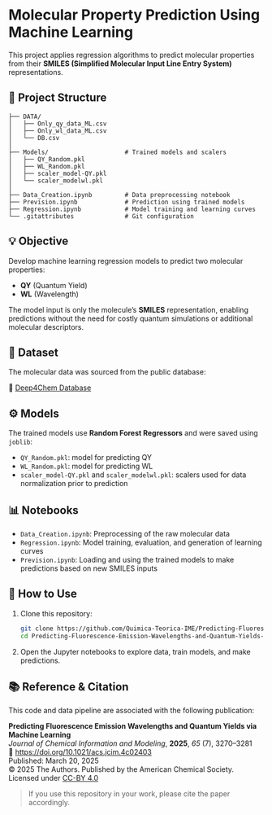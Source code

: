 # Molecular Property Prediction Using Machine Learning

This project applies regression algorithms to predict molecular properties from their **SMILES (Simplified Molecular Input Line Entry System)** representations.

## 📁 Project Structure
```
├── DATA/                      
│   ├── Only_qy_data_ML.csv
│   ├── Only_wl_data_ML.csv
│   └── DB.csv
│
├── Models/                     # Trained models and scalers
│   ├── QY_Random.pkl
│   ├── WL_Random.pkl
│   ├── scaler_model-QY.pkl
│   └── scaler_modelwl.pkl
│
├── Data_Creation.ipynb         # Data preprocessing notebook
├── Prevision.ipynb             # Prediction using trained models
├── Regression.ipynb            # Model training and learning curves
└── .gitattributes              # Git configuration
```

## 💡 Objective

Develop machine learning regression models to predict two molecular properties:

- **QY** (Quantum Yield)  
- **WL** (Wavelength)

The model input is only the molecule’s **SMILES** representation, enabling predictions without the need for costly quantum simulations or additional molecular descriptors.

## 🧪 Dataset

The molecular data was sourced from the public database:

🔗 [Deep4Chem Database](https://deep4chem.com/database)

## ⚙️ Models

The trained models use **Random Forest Regressors** and were saved using `joblib`:

- `QY_Random.pkl`: model for predicting QY  
- `WL_Random.pkl`: model for predicting WL  
- `scaler_model-QY.pkl` and `scaler_modelwl.pkl`: scalers used for data normalization prior to prediction

## 📊 Notebooks

- `Data_Creation.ipynb`: Preprocessing of the raw molecular data  
- `Regression.ipynb`: Model training, evaluation, and generation of learning curves  
- `Prevision.ipynb`: Loading and using the trained models to make predictions based on new SMILES inputs

## 🚀 How to Use

1. Clone this repository:

    ```bash
    git clone https://github.com/Quimica-Teorica-IME/Predicting-Fluorescence-Emission-Wavelengths-and-Quantum-Yields-via-Machine-Learning.git
    cd Predicting-Fluorescence-Emission-Wavelengths-and-Quantum-Yields-via-Machine-Learning
    ```

2. Open the Jupyter notebooks to explore data, train models, and make predictions.

## 📚 Reference & Citation

This code and data pipeline are associated with the following publication:

**Predicting Fluorescence Emission Wavelengths and Quantum Yields via Machine Learning**  
*Journal of Chemical Information and Modeling*, **2025**, *65* (7), 3270–3281  
🔗 https://doi.org/10.1021/acs.jcim.4c02403  
Published: March 20, 2025  
© 2025 The Authors. Published by the American Chemical Society. Licensed under [CC-BY 4.0](https://creativecommons.org/licenses/by/4.0)

> If you use this repository in your work, please cite the paper accordingly.
